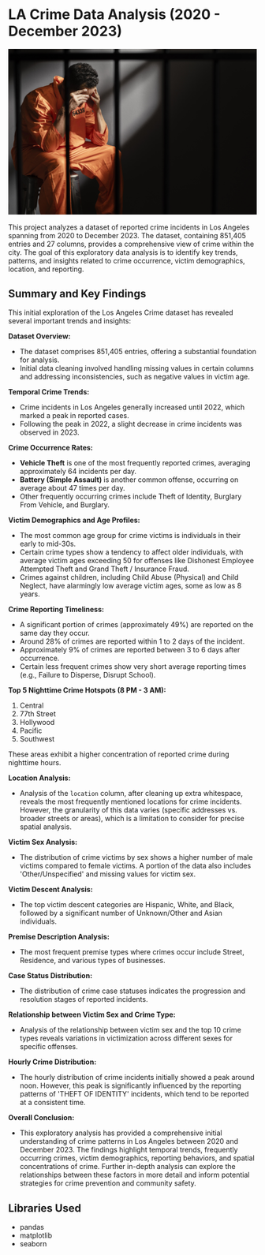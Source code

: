 # LA Crime Data Analysis (2020 - December 2023)

![CRIME](images/crime.jpg)

This project analyzes a dataset of reported crime incidents in Los Angeles spanning from 2020 to December 2023. The dataset, containing 851,405 entries and 27 columns, provides a comprehensive view of crime within the city. The goal of this exploratory data analysis is to identify key trends, patterns, and insights related to crime occurrence, victim demographics, location, and reporting.

## Summary and Key Findings

This initial exploration of the Los Angeles Crime dataset has revealed several important trends and insights:

**Dataset Overview:**
- The dataset comprises 851,405 entries, offering a substantial foundation for analysis.
- Initial data cleaning involved handling missing values in certain columns and addressing inconsistencies, such as negative values in victim age.

**Temporal Crime Trends:**
- Crime incidents in Los Angeles generally increased until 2022, which marked a peak in reported cases.
- Following the peak in 2022, a slight decrease in crime incidents was observed in 2023.

**Crime Occurrence Rates:**
- **Vehicle Theft** is one of the most frequently reported crimes, averaging approximately 64 incidents per day.
- **Battery (Simple Assault)** is another common offense, occurring on average about 47 times per day.
- Other frequently occurring crimes include Theft of Identity, Burglary From Vehicle, and Burglary.

**Victim Demographics and Age Profiles:**
- The most common age group for crime victims is individuals in their early to mid-30s.
- Certain crime types show a tendency to affect older individuals, with average victim ages exceeding 50 for offenses like Dishonest Employee Attempted Theft and Grand Theft / Insurance Fraud.
- Crimes against children, including Child Abuse (Physical) and Child Neglect, have alarmingly low average victim ages, some as low as 8 years.

**Crime Reporting Timeliness:**
- A significant portion of crimes (approximately 49%) are reported on the same day they occur.
- Around 28% of crimes are reported within 1 to 2 days of the incident.
- Approximately 9% of crimes are reported between 3 to 6 days after occurrence.
- Certain less frequent crimes show very short average reporting times (e.g., Failure to Disperse, Disrupt School).

**Top 5 Nighttime Crime Hotspots (8 PM - 3 AM):**
1. Central
2. 77th Street
3. Hollywood
4. Pacific
5. Southwest

These areas exhibit a higher concentration of reported crime during nighttime hours.

**Location Analysis:**
- Analysis of the `location` column, after cleaning up extra whitespace, reveals the most frequently mentioned locations for crime incidents. However, the granularity of this data varies (specific addresses vs. broader streets or areas), which is a limitation to consider for precise spatial analysis.

**Victim Sex Analysis:**
- The distribution of crime victims by sex shows a higher number of male victims compared to female victims. A portion of the data also includes 'Other/Unspecified' and missing values for victim sex.

**Victim Descent Analysis:**
- The top victim descent categories are Hispanic, White, and Black, followed by a significant number of Unknown/Other and Asian individuals.

**Premise Description Analysis:**
- The most frequent premise types where crimes occur include Street, Residence, and various types of businesses.

**Case Status Distribution:**
- The distribution of crime case statuses indicates the progression and resolution stages of reported incidents.

**Relationship between Victim Sex and Crime Type:**
- Analysis of the relationship between victim sex and the top 10 crime types reveals variations in victimization across different sexes for specific offenses.

**Hourly Crime Distribution:**
- The hourly distribution of crime incidents initially showed a peak around noon. However, this peak is significantly influenced by the reporting patterns of 'THEFT OF IDENTITY' incidents, which tend to be reported at a consistent time.

**Overall Conclusion:**
- This exploratory analysis has provided a comprehensive initial understanding of crime patterns in Los Angeles between 2020 and December 2023. The findings highlight temporal trends, frequently occurring crimes, victim demographics, reporting behaviors, and spatial concentrations of crime. Further in-depth analysis can explore the relationships between these factors in more detail and inform potential strategies for crime prevention and community safety.

## Libraries Used

- pandas
- matplotlib
- seaborn
